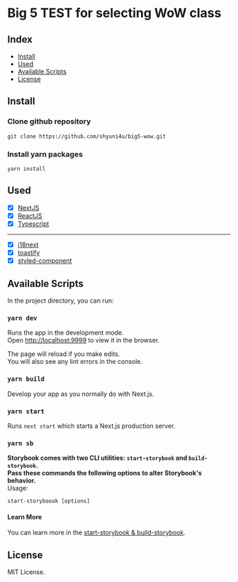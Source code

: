 # Big 5 TEST for selecting WoW class

## Index

- [Install](#Install)
- [Used](#Used)
- [Available Scripts](#Available-Scripts)
- [License](#License)

## Install

### Clone github repository

`git clone https://github.com/shyuni4u/big5-wow.git`

### Install yarn packages

`yarn install`

## Used

- [x] [NextJS](https://nextjs.org/)
- [x] [ReactJS](https://reactjs.org/)
- [x] [Typescript](https://www.typescriptlang.org/)

---

- [x] [i18next](https://react.i18next.com/)
- [x] [toastify](https://github.com/fkhadra/react-toastify)
- [x] [styled-component](https://styled-components.com/)

## Available Scripts

In the project directory, you can run:

### `yarn dev`

Runs the app in the development mode.<br />
Open [http://localhost:9999](http://localhost:9999) to view it in the browser.

The page will reload if you make edits.<br />
You will also see any lint errors in the console.

### `yarn build`

Develop your app as you normally do with Next.js.

### `yarn start`

Runs `next start` which starts a Next.js production server.

### `yarn sb`

**Storybook comes with two CLI utilities: `start-storybook` and `build-storybook`.**<br />
**Pass these commands the following options to alter Storybook's behavior.**<br />
Usage:<br />

`start-storyboook [options]`

#### Learn More

You can learn more in the [start-storybook & build-storybook](https://storybook.js.org/docs/react/api/cli-options).

## License

MIT License.
